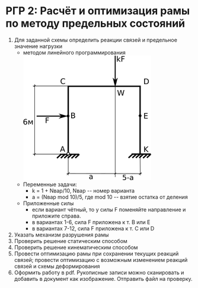 # РГР 2: Расчёт и оптимизация рамы по методу предельных состояний

1. Для заданной схемы определить реакции связей и предельное значение нагрузки
   - методом линейного программирования
![](frame.png)
   - Переменные задачи:
      - k = 1 + Nвар/10, Nвар -- номер варианта
      - a = (Nвар mod 10)/5, где mod 10 -- взятие остатка от деления
   - Приложенные силы
      - если вариант чётный, то у силы F поменяйте направление и приложите справа.
      - в вариантах 1-6, сила F приложена к т. B или E
      - в вариантах 7-12, сила F приложена к т. C или D
1. Указать механизм разрушения рамы
1. Проверить решение статическим способом
1. Проверить решение кинематическим способом
1. Провести оптимизацию рамы при сохранении текущих реакций связей; провести оптимизацию с возможным изменением реакций связей и схемы деформирования
1. Оформить работу в pdf. Рукописные записи можно сканировать и добавить в документ как изображение. Отправить файл на проверку.
